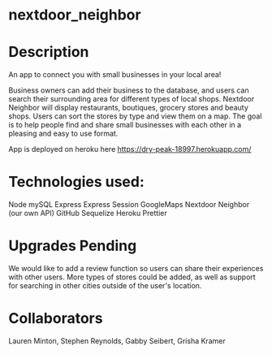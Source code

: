 # nextdoor_neighbor

# Description

An app to connect you with small businesses in your local area!  

Business owners can add their business to the database, and users can search their surrounding area for different types of local shops.  Nextdoor Neighbor will display restaurants, boutiques, grocery stores and beauty shops.  Users can sort the stores by type and view them on a map.  The goal is to help people find and share small businesses with each other in a pleasing and easy to use format.  

App is deployed on heroku here https://dry-peak-18997.herokuapp.com/

# Technologies used:

Node
mySQL
Express
Express Session
GoogleMaps
Nextdoor Neighbor (our own API)
GitHub
Sequelize
Heroku
Prettier

# Upgrades Pending

We would like to add a review function so users can share their experiences with other users.  More types of stores could be added, as well as support for searching in other cities outside of the user's location.

# Collaborators 

Lauren Minton, Stephen Reynolds, Gabby Seibert, Grisha Kramer



